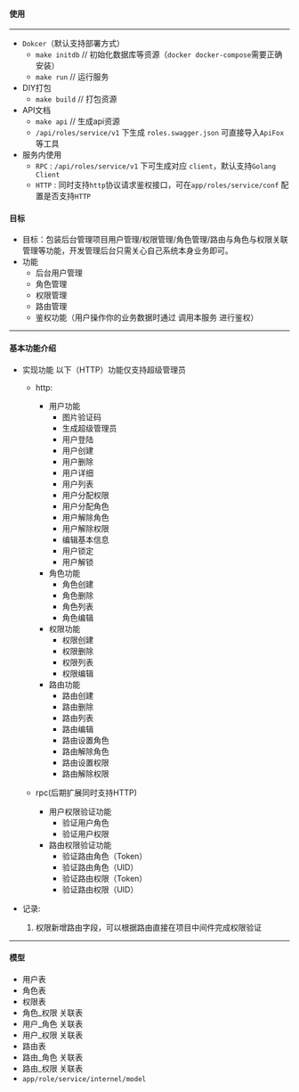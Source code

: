 
#### 使用
---
* `Dokcer`（默认支持部署方式）
    * `make initdb` // 初始化数据库等资源（`docker docker-compose`需要正确安装）
    * `make run` // 运行服务
* DIY打包
    * `make build` // 打包资源
* API文档
    * `make api` // 生成api资源
    * `/api/roles/service/v1` 下生成 `roles.swagger.json` 可直接导入`ApiFox`等工具
* 服务内使用
    * `RPC` : `/api/roles/service/v1` 下可生成对应 `client`，默认支持`Golang Client`
    * `HTTP` : 同时支持`http`协议请求鉴权接口，可在`app/roles/service/conf` 配置是否支持`HTTP`

#### 目标
* 目标：包装后台管理项目用户管理/权限管理/角色管理/路由与角色与权限关联管理等功能，开发管理后台只需关心自己系统本身业务即可。
* 功能
    * 后台用户管理
    * 角色管理
    * 权限管理
    * 路由管理
    * 鉴权功能（用户操作你的业务数据时通过 调用本服务 进行鉴权）
---
#### 基本功能介绍

* 实现功能 以下（HTTP）功能仅支持超级管理员
    * http:
        * 用户功能
            * 图片验证码
            * 生成超级管理员
            * 用户登陆
            * 用户创建
            * 用户删除
            * 用户详细
            * 用户列表
            * 用户分配权限
            * 用户分配角色
            * 用户解除角色
            * 用户解除权限
            * 编辑基本信息
            * 用户锁定
            * 用户解锁
        * 角色功能
            * 角色创建
            * 角色删除
            * 角色列表
            * 角色编辑
        * 权限功能
            * 权限创建
            * 权限删除
            * 权限列表
            * 权限编辑
        * 路由功能
            * 路由创建
            * 路由删除
            * 路由列表
            * 路由编辑
            * 路由设置角色
            * 路由解除角色
            * 路由设置权限
            * 路由解除权限

    * rpc(后期扩展同时支持HTTP)
        * 用户权限验证功能
            * 验证用户角色
            * 验证用户权限
        * 路由权限验证功能
            * 验证路由角色（Token）
            * 验证路由角色（UID）
            * 验证路由权限（Token）
            * 验证路由权限（UID）



* 记录:
    1. 权限新增路由字段，可以根据路由直接在项目中间件完成权限验证
---
#### 模型

* 用户表
* 角色表
* 权限表
* 角色_权限 关联表
* 用户_角色 关联表
* 用户_权限 关联表
* 路由表
* 路由_角色 关联表
* 路由_权限 关联表
* `app/role/service/internel/model`


